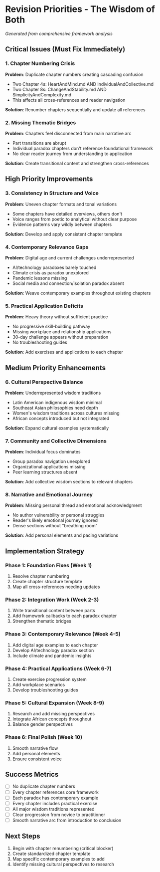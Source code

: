 # Revision Priorities - The Wisdom of Both

*Generated from comprehensive framework analysis*

## Critical Issues (Must Fix Immediately)

### 1. Chapter Numbering Crisis
**Problem**: Duplicate chapter numbers creating cascading confusion
- Two Chapter 4s: HeartAndMind.md AND IndividualAndCollective.md
- Two Chapter 8s: ChangeAndStability.md AND SimplicityAndComplexity.md
- This affects all cross-references and reader navigation

**Solution**: Renumber chapters sequentially and update all references

### 2. Missing Thematic Bridges
**Problem**: Chapters feel disconnected from main narrative arc
- Part transitions are abrupt
- Individual paradox chapters don't reference foundational framework
- No clear reader journey from understanding to application

**Solution**: Create transitional content and strengthen cross-references

## High Priority Improvements

### 3. Consistency in Structure and Voice
**Problem**: Uneven chapter formats and tonal variations
- Some chapters have detailed overviews, others don't
- Voice ranges from poetic to analytical without clear purpose
- Evidence patterns vary wildly between chapters

**Solution**: Develop and apply consistent chapter template

### 4. Contemporary Relevance Gaps
**Problem**: Digital age and current challenges underrepresented
- AI/technology paradoxes barely touched
- Climate crisis as paradox unexplored
- Pandemic lessons missing
- Social media and connection/isolation paradox absent

**Solution**: Weave contemporary examples throughout existing chapters

### 5. Practical Application Deficits
**Problem**: Heavy theory without sufficient practice
- No progressive skill-building pathway
- Missing workplace and relationship applications
- 30-day challenge appears without preparation
- No troubleshooting guides

**Solution**: Add exercises and applications to each chapter

## Medium Priority Enhancements

### 6. Cultural Perspective Balance
**Problem**: Underrepresented wisdom traditions
- Latin American indigenous wisdom minimal
- Southeast Asian philosophies need depth
- Women's wisdom traditions across cultures missing
- African concepts introduced but not integrated

**Solution**: Expand cultural examples systematically

### 7. Community and Collective Dimensions
**Problem**: Individual focus dominates
- Group paradox navigation unexplored
- Organizational applications missing
- Peer learning structures absent

**Solution**: Add collective wisdom sections to relevant chapters

### 8. Narrative and Emotional Journey
**Problem**: Missing personal thread and emotional acknowledgment
- No author vulnerability or personal struggles
- Reader's likely emotional journey ignored
- Dense sections without "breathing room"

**Solution**: Add personal elements and pacing variations

## Implementation Strategy

### Phase 1: Foundation Fixes (Week 1)
1. Resolve chapter numbering
2. Create chapter structure template
3. Map all cross-references needing updates

### Phase 2: Integration Work (Week 2-3)
1. Write transitional content between parts
2. Add framework callbacks to each paradox chapter
3. Strengthen thematic bridges

### Phase 3: Contemporary Relevance (Week 4-5)
1. Add digital age examples to each chapter
2. Develop AI/technology paradox section
3. Include climate and pandemic insights

### Phase 4: Practical Applications (Week 6-7)
1. Create exercise progression system
2. Add workplace scenarios
3. Develop troubleshooting guides

### Phase 5: Cultural Expansion (Week 8-9)
1. Research and add missing perspectives
2. Integrate African concepts throughout
3. Balance gender perspectives

### Phase 6: Final Polish (Week 10)
1. Smooth narrative flow
2. Add personal elements
3. Ensure consistent voice

## Success Metrics
- [ ] No duplicate chapter numbers
- [ ] Every chapter references core framework
- [ ] Each paradox has contemporary example
- [ ] Every chapter includes practical exercise
- [ ] All major wisdom traditions represented
- [ ] Clear progression from novice to practitioner
- [ ] Smooth narrative arc from introduction to conclusion

## Next Steps
1. Begin with chapter renumbering (critical blocker)
2. Create standardized chapter template
3. Map specific contemporary examples to add
4. Identify missing cultural perspectives to research